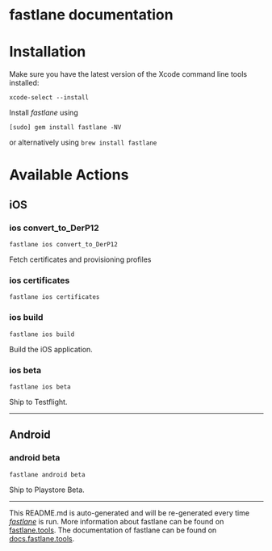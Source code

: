 fastlane documentation
================
# Installation

Make sure you have the latest version of the Xcode command line tools installed:

```
xcode-select --install
```

Install _fastlane_ using
```
[sudo] gem install fastlane -NV
```
or alternatively using `brew install fastlane`

# Available Actions
## iOS
### ios convert_to_DerP12
```
fastlane ios convert_to_DerP12
```
Fetch certificates and provisioning profiles
### ios certificates
```
fastlane ios certificates
```

### ios build
```
fastlane ios build
```
Build the iOS application.
### ios beta
```
fastlane ios beta
```
Ship to Testflight.

----

## Android
### android beta
```
fastlane android beta
```
Ship to Playstore Beta.

----

This README.md is auto-generated and will be re-generated every time [_fastlane_](https://fastlane.tools) is run.
More information about fastlane can be found on [fastlane.tools](https://fastlane.tools).
The documentation of fastlane can be found on [docs.fastlane.tools](https://docs.fastlane.tools).
